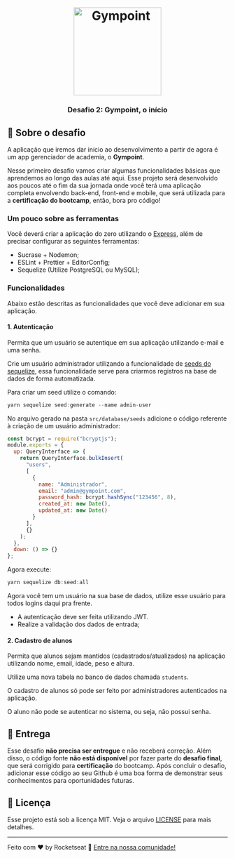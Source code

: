 <h1 align="center">
  <img alt="Gympoint" title="Gympoint" src=".github/logo.png" width="200px" />
</h1>

<h3 align="center">	
  Desafio 2: Gympoint, o início
</h3>

<h4 align="center">

## :rocket: Sobre o desafio

A aplicação que iremos dar início ao desenvolvimento a partir de agora é um app gerenciador de academia, o **Gympoint**.

Nesse primeiro desafio vamos criar algumas funcionalidades básicas que aprendemos ao longo das aulas até aqui. Esse projeto será desenvolvido aos poucos até o fim da sua jornada onde você terá uma aplicação completa envolvendo back-end, front-end e mobile, que será utilizada para a **certificação do bootcamp**, então, bora pro código!	

### Um pouco sobre as ferramentas	

Você deverá criar a aplicação do zero utilizando o [Express](https://expressjs.com/), além de precisar configurar as seguintes ferramentas:	

- Sucrase + Nodemon;	
- ESLint + Prettier + EditorConfig;	
- Sequelize (Utilize PostgreSQL ou MySQL);	

### Funcionalidades	

Abaixo estão descritas as funcionalidades que você deve adicionar em sua aplicação.	

#### 1. Autenticação	

Permita que um usuário se autentique em sua aplicação utilizando e-mail e uma senha.	

Crie um usuário administrador utilizando a funcionalidade de [seeds do sequelize](https://sequelize.org/master/manual/migrations.html#creating-first-seed), essa funcionalidade serve para criarmos registros na base de dados de forma automatizada.	

Para criar um seed utilize o comando:	

```js	
yarn sequelize seed:generate --name admin-user	
```	

No arquivo gerado na pasta `src/database/seeds` adicione o código referente à criação de um usuário administrador:	

```js	
const bcrypt = require("bcryptjs");	
module.exports = {	
  up: QueryInterface => {	
    return QueryInterface.bulkInsert(	
      "users",	
      [	
        {	
          name: "Administrador",	
          email: "admin@gympoint.com",	
          password_hash: bcrypt.hashSync("123456", 8),	
          created_at: new Date(),	
          updated_at: new Date()	
        }	
      ],	
      {}	
    );	
  },	
  down: () => {}	
};	
```	

Agora execute:	

```js	
yarn sequelize db:seed:all	
```	

Agora você tem um usuário na sua base de dados, utilize esse usuário para todos logins daqui pra frente.	

- A autenticação deve ser feita utilizando JWT.	
- Realize a validação dos dados de entrada;	

#### 2. Cadastro de alunos	

Permita que alunos sejam mantidos (cadastrados/atualizados) na aplicação utilizando nome, email, idade, peso e altura.	

Utilize uma nova tabela no banco de dados chamada `students`.	

O cadastro de alunos só pode ser feito por administradores autenticados na aplicação.	

O aluno não pode se autenticar no sistema, ou seja, não possui senha.	

## 📅 Entrega	

Esse desafio **não precisa ser entregue** e não receberá correção. Além disso, o código fonte **não está disponível** por fazer parte do **desafio final**, que será corrigido para **certificação** do bootcamp. Após concluir o desafio, adicionar esse código ao seu Github é uma boa forma de demonstrar seus conhecimentos para oportunidades futuras.	

## :memo: Licença	

Esse projeto está sob a licença MIT. Veja o arquivo [LICENSE](LICENSE.md) para mais detalhes.	

---	

Feito com ♥ by Rocketseat :wave: [Entre na nossa comunidade!](https://discordapp.com/invite/gCRAFhc)
